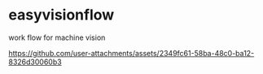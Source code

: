 # easyvisionflow
work flow for machine vision


https://github.com/user-attachments/assets/2349fc61-58ba-48c0-ba12-8326d30060b3

